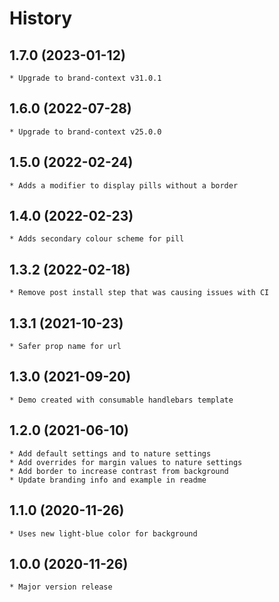 # History

## 1.7.0 (2023-01-12)
    * Upgrade to brand-context v31.0.1

## 1.6.0 (2022-07-28)
    * Upgrade to brand-context v25.0.0

## 1.5.0 (2022-02-24)
    * Adds a modifier to display pills without a border

## 1.4.0 (2022-02-23)
    * Adds secondary colour scheme for pill

## 1.3.2 (2022-02-18)
    * Remove post install step that was causing issues with CI

## 1.3.1 (2021-10-23)
    * Safer prop name for url

## 1.3.0 (2021-09-20)
    * Demo created with consumable handlebars template

## 1.2.0 (2021-06-10)
    * Add default settings and to nature settings
    * Add overrides for margin values to nature settings
    * Add border to increase contrast from background
    * Update branding info and example in readme

## 1.1.0 (2020-11-26)
    * Uses new light-blue color for background

## 1.0.0 (2020-11-26)
    * Major version release
